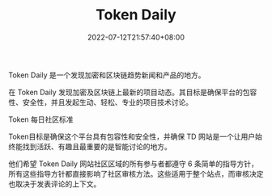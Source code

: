 ﻿---
weight: 
title: "Token Daily"
description: "在 Token Daily 发现加密及区块链上最新的项目动态"
date: 2022-07-12T21:57:40+08:00
lastmod: 2022-07-12T16:45:40+08:00
draft: false
authors: ["浮尘"]
featuredImage: "token-daily.jpg"
link: "https://www.tokendaily.co/"
tags: ["元宇宙社区","Token Daily"]
categories: ["navigation"]
navigation: ["元宇宙社区"]
lightgallery: true
toc: true
pinned: false
recommend: false
recommend1: false
---
Token Daily 是一个发现加密和区块链趋势新闻和产品的地方。

在 Token Daily 发现加密及区块链上最新的项目动态。其目标是确保平台的包容性、安全性，并且发起生动、轻松、专业的项目技术讨论。

Token 每日社区标准

Token目标是确保这个平台具有包容性和安全性，并确保 TD 网站是一个让用户始终能找到活跃、有趣且最重要的是智能讨论的地方。

他们希望 Token Daily 网站社区区域的所有参与者都遵守 6 条简单的指导方针，所有这些指导方针都直接影响了社区审核方法。这些适用于整个站点，而审核决定也取决于发表评论的上下文。